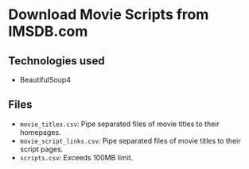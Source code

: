 # Download Movie Scripts from IMSDB.com

## Technologies used
* BeautifulSoup4

## Files
* `movie_titles.csv`: Pipe separated files of movie titles to their homepages.
* `movie_script_links.csv`: Pipe separated files of movie titles to their script pages.
* `scripts.csv`: Exceeds 100MB limit.
